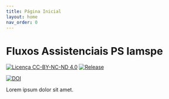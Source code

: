 ```yaml
---
title: Página Inicial
layout: home
nav_order: 0
---
```


# Fluxos Assistenciais PS Iamspe

[![Licença CC-BY-NC-ND 4.0](https://img.shields.io/badge/Licen%C3%A7a-CC--BY--NC--ND_4.0-ed592f?logo=creativecommons&logoColor=ed592f)](LICENSE)
[![Release](https://img.shields.io/github/v/release/psiamspe/fluxos)](https://github.com/psiamspe/fluxos/releases)

[![DOI](https://zenodo.org/badge/964619045.svg)](https://doi.org/10.5281/zenodo.15207152)

Lorem ipsum dolor sit amet.

